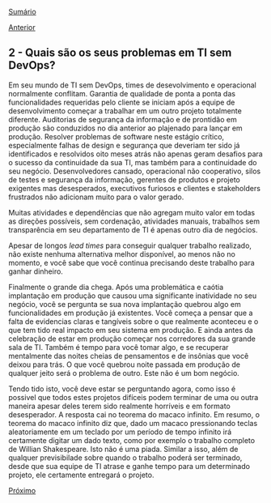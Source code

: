 [Sumário](https://github.com/lucasfantacuci/DevOpsRevelado/blob/master/README.md)


[Anterior](https://github.com/lucasfantacuci/DevOpsRevelado/blob/master/CHAPTER01/1-7-CONCLUSION.md)


## 2 - Quais são os seus problemas em TI sem DevOps?


Em seu mundo de TI sem DevOps, times de desevolvimento e operacional normalmente conflitam. Garantia de qualidade de ponta a ponta das funcionalidades requeridas pelo cliente se iniciam após a equipe de desenvolvimento começar a trabalhar em um outro projeto totalmente diferente. Auditorias de segurança da informação e de prontidão em produção são conduzidos no dia anterior ao plajenado para lançar em produção. Resolver problemas de software neste estágio crítico, especialmente falhas de design e segurança que deveriam ter sido já identificados e resolvidos oito meses atrás não apenas geram desafios para o sucesso da continuidade da sua TI, mas também para a continuidade do seu negócio. Desenvolvedores cansado, operacional não cooperativo, silos de testes e segurança da informação, gerentes de produtos e projeto exigentes mas desesperados, executivos furiosos e clientes e stakeholders frustrados não adicionam muito para o valor gerado. 


Muitas atividades e dependências que não agregam muito valor em todas as direções possíveis, sem cordenação, atividades manuais, trabalhos sem transparência em seu departamento de TI é apenas outro dia de negócios.


Apesar de longos *lead times* para conseguir qualquer trabalho realizado, não existe nenhuma alternativa melhor disponível, ao menos não no momento, e você sabe que você continua precisando deste trabalho para ganhar dinheiro. 


Finalmente o grande dia chega. Após uma problemática e caótia implantação em produção que causou uma significante inatividade no seu negócio, você se pergunta se sua nova implantação quebrou algo em funcionalidades em produção já existentes. Você começa a pensar que a falta de evidencias claras e tangíveis sobre o que realmente aconteceu e o que tem tido real impacto em seu sistema em produção. E ainda antes da celebração de estar em produção começar nos corredores da sua grande sala de TI. Também é tempo para você tomar algo, e se recuperar mentalmente das noites cheias de pensamentos e de insônias que você deixou para trás. O que você quebrou noite passada em produção de qualquer jeito será o problema de outro. Este não é um bom negócio. 


Tendo tido isto, você deve estar se perguntando agora, como isso é possivel que todos estes projetos difíceis podem terminar de uma ou outra maneira apesar deles terem sido realmente horríveis e em formato desesperador. A resposta cai no teorema do macaco infinito. Em resumo, o teorema do macaco infinito diz que, dado um macaco pressionando teclas aleatoriamente em um teclado por um período de tempo infinito irá certamente digitar um dado texto, como por exemplo o trabalho completo de Willian Shakespeare. Isto não é uma piada. Similar a isso, além de qualquer previsibilade sobre quando o trabalho poderá ser terminado, desde que sua equipe de TI atrase e ganhe tempo para um determinado projeto, ele certamente entregará o projeto.


[Próximo](https://github.com/lucasfantacuci/DevOpsRevelado/blob/master/CHAPTER02/2-1-CHRONICCONFLICTBETWEENDEVELOPMENTANDOPERATIONAL.md)
